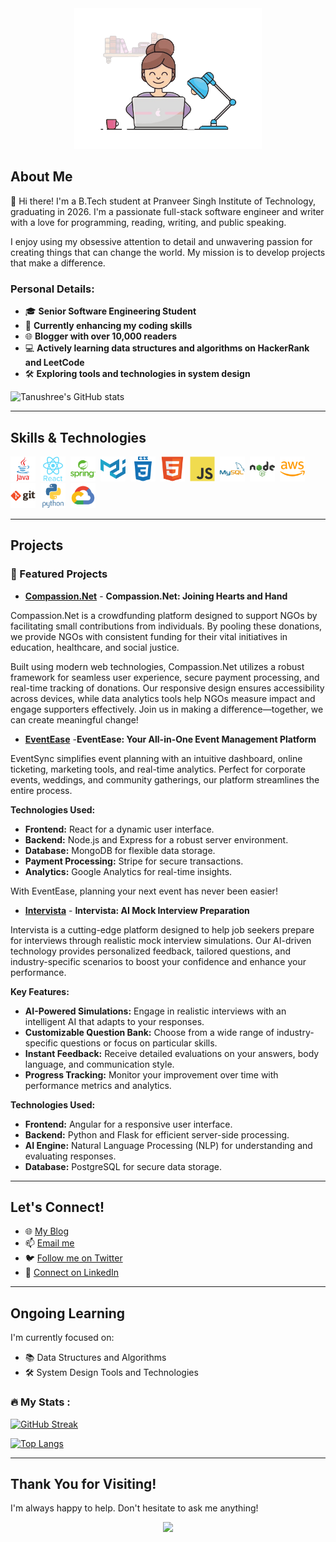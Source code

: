<div id="header" align="center">
  <img src="https://github.com/TanushreeSarkar/About-me-/blob/main/1-unscreen.gif?raw=true" width="300" />
</div>

## About Me

👋 Hi there! I'm a B.Tech student at Pranveer Singh Institute of Technology, graduating in 2026. I'm a passionate full-stack software engineer and writer with a love for programming, reading, writing, and public speaking.

I enjoy using my obsessive attention to detail and unwavering passion for creating things that can change the world. My mission is to develop projects that make a difference.
### Personal Details:
- 🎓 **Senior Software Engineering Student**
- 🔧 **Currently enhancing my coding skills**
- 🌐 **Blogger with over 10,000 readers**
- 💻 **Actively learning data structures and algorithms on HackerRank and LeetCode**
- 🛠️ **Exploring tools and technologies in system design**

![Tanushree's GitHub stats](https://github-readme-stats.vercel.app/api?username=TanushreeSarkar&show_icons=true&theme=highcontrast)

---

## Skills & Technologies
<div>
  <img src="https://github.com/devicons/devicon/blob/master/icons/java/java-original-wordmark.svg" title="Java" alt="Java" width="40" height="40"/>&nbsp;
  <img src="https://github.com/devicons/devicon/blob/master/icons/react/react-original-wordmark.svg" title="React" alt="React" width="40" height="40"/>&nbsp;
  <img src="https://github.com/devicons/devicon/blob/master/icons/spring/spring-original-wordmark.svg" title="Spring" alt="Spring" width="40" height="40"/>&nbsp;
  <img src="https://github.com/devicons/devicon/blob/master/icons/materialui/materialui-original.svg" title="Material UI" alt="Material UI" width="40" height="40"/>&nbsp;
  <img src="https://github.com/devicons/devicon/blob/master/icons/css3/css3-plain-wordmark.svg" title="CSS3" alt="CSS" width="40" height="40"/>&nbsp;
  <img src="https://github.com/devicons/devicon/blob/master/icons/html5/html5-original.svg" title="HTML5" alt="HTML" width="40" height="40"/>&nbsp;
  <img src="https://github.com/devicons/devicon/blob/master/icons/javascript/javascript-original.svg" title="JavaScript" alt="JavaScript" width="40" height="40"/>&nbsp;
  <img src="https://github.com/devicons/devicon/blob/master/icons/mysql/mysql-original-wordmark.svg" title="MySQL" alt="MySQL" width="40" height="40"/>&nbsp;
  <img src="https://github.com/devicons/devicon/blob/master/icons/nodejs/nodejs-original-wordmark.svg" title="NodeJS" alt="NodeJS" width="40" height="40"/>&nbsp;
  <img src="https://github.com/devicons/devicon/blob/master/icons/amazonwebservices/amazonwebservices-plain-wordmark.svg" title="AWS" alt="AWS" width="40" height="40"/>&nbsp;
  <img src="https://github.com/devicons/devicon/blob/master/icons/git/git-original-wordmark.svg" title="Git" alt="Git" width="40" height="40"/>&nbsp;
  <img src="https://github.com/devicons/devicon/blob/master/icons/python/python-original-wordmark.svg" title="Python" alt="Python" width="40" height="40"/>&nbsp;
  <img src="https://github.com/devicons/devicon/blob/master/icons/googlecloud/googlecloud-original.svg" title="Google Cloud" alt="Google Cloud" width="40" height="40"/>
</div>

---

## Projects

### 🌟 Featured Projects
- [**Compassion.Net**](https://compassion-net.vercel.app/) - **Compassion.Net: Joining Hearts and Hand**

Compassion.Net is a crowdfunding platform designed to support NGOs by facilitating small contributions from individuals. By pooling these donations, we provide NGOs with consistent funding for their vital initiatives in education, healthcare, and social justice.

Built using modern web technologies, Compassion.Net utilizes a robust framework for seamless user experience, secure payment processing, and real-time tracking of donations. Our responsive design ensures accessibility across devices, while data analytics tools help NGOs measure impact and engage supporters effectively. Join us in making a difference—together, we can create meaningful change!

- [**EventEase**](https://github.com/TanushreeSarkar/EventEase) -**EventEase: Your All-in-One Event Management Platform**

EventSync simplifies event planning with an intuitive dashboard, online ticketing, marketing tools, and real-time analytics. Perfect for corporate events, weddings, and community gatherings, our platform streamlines the entire process.

**Technologies Used:**
- **Frontend:** React for a dynamic user interface.
- **Backend:** Node.js and Express for a robust server environment.
- **Database:** MongoDB for flexible data storage.
- **Payment Processing:** Stripe for secure transactions.
- **Analytics:** Google Analytics for real-time insights.

With EventEase, planning your next event has never been easier!

- [**Intervista**](https://github.com/TanushreeSarkar/InterVista) - **Intervista: AI Mock Interview Preparation**

Intervista is a cutting-edge platform designed to help job seekers prepare for interviews through realistic mock interview simulations. Our AI-driven technology provides personalized feedback, tailored questions, and industry-specific scenarios to boost your confidence and enhance your performance.

**Key Features:**

- **AI-Powered Simulations:** Engage in realistic interviews with an intelligent AI that adapts to your responses.
- **Customizable Question Bank:** Choose from a wide range of industry-specific questions or focus on particular skills.
- **Instant Feedback:** Receive detailed evaluations on your answers, body language, and communication style.
- **Progress Tracking:** Monitor your improvement over time with performance metrics and analytics.

**Technologies Used:**
- **Frontend:** Angular for a responsive user interface.
- **Backend:** Python and Flask for efficient server-side processing.
- **AI Engine:** Natural Language Processing (NLP) for understanding and evaluating responses.
- **Database:** PostgreSQL for secure data storage.

---

## Let's Connect!

- 🌐 [My Blog](https://www.blogger.com/blog/posts/2488428839502386348)
- 📫 [Email me](mailto:2k22.csaiml.2212256@gmail.com)
- 🐦 [Follow me on Twitter](https://twitter.com/tanushreessk)
- 📸 [Connect on LinkedIn](https://www.linkedin.com/in/tanushree-sarkar-32635624b/)

---

## Ongoing Learning

I'm currently focused on:
- 📚 Data Structures and Algorithms
- 🛠️ System Design Tools and Technologies

### :fire: My Stats :
[![GitHub Streak](https://github-readme-streak-stats.herokuapp.com?user=TanushreeSarkar&theme=highcontrast)](https://git.io/streak-stats)


[![Top Langs](https://github-readme-stats.vercel.app/api/top-langs/?username=TanushreeSarkar&layout=donut&theme=highcontrast)](https://github.com/TanushreeSarkar/github-readme-stats)

---

## Thank You for Visiting!

I'm always happy to help. Don't hesitate to ask me anything!

<div align="center">
  <img src="https://media.tenor.com/9Jlp55r7G1oAAAAj/milk-and-mocha.gif" width="300" />
</div>


